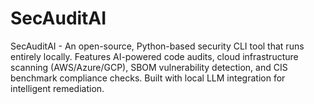 # SecAuditAI
SecAuditAI - An open-source, Python-based security CLI tool that runs entirely locally. Features AI-powered code audits, cloud infrastructure scanning (AWS/Azure/GCP), SBOM vulnerability detection, and CIS benchmark compliance checks. Built with local LLM integration for intelligent remediation.
